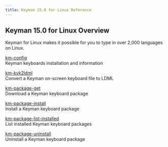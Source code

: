 ```yaml
---
title: Keyman 15.0 for Linux Reference
---
```


## Keyman 15.0 for Linux Overview

Keyman for Linux makes it possible for you to type in over 2,000 languages on Linux.

[km-config](km-config) <br>
Keyman keyboards installation and information

[km-kvk2ldml](km-kvk2ldml) <br>
Convert a Keyman on-screen keyboard file to LDML

[km-package-get](km-package-get) <br>
Download a Keyman keyboard package

[km-package-install](km-package-install) <br>
Install a Keyman keyboard package

[km-package-list-installed](km-package-list-installed) <br>
List installed Keyman keyboard packages

[km-package-uninstall](km-package-uninstall) <br>
Uninstall a Keyman keyboard package

